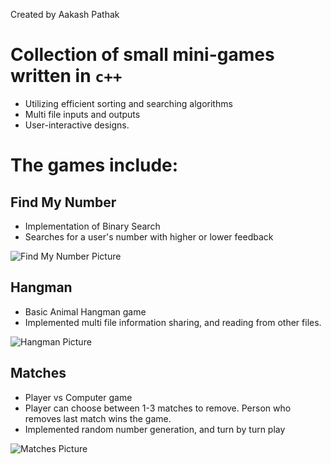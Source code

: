 Created by Aakash Pathak

# Collection of small mini-games written in `c++` 
* Utilizing efficient sorting and searching algorithms
* Multi file inputs and outputs
* User-interactive designs.

# The games include: 

## Find My Number
  * Implementation of Binary Search
  * Searches for a user's number with higher or lower feedback

![Find My Number Picture](https://github.com/AakashPathak1/cplusplus-mini-games/blob/master/Find%20My%20Number/Find%20My%20Number/Find%20My%20Number.png)


## Hangman
  * Basic Animal Hangman game
  * Implemented multi file information sharing, and reading from other files.

![Hangman Picture](https://github.com/AakashPathak1/cplusplus-mini-games/blob/master/Hangman%20Project/Hangman%20Project/Hangman%20Project.png)

## Matches
  * Player vs Computer game
  * Player can choose between 1-3 matches to remove. Person who removes last match wins the game.
  * Implemented random number generation, and turn by turn play

![Matches Picture](https://github.com/AakashPathak1/cplusplus-mini-games/blob/master/Matches2%20FINAL/Matches2%20FINAL/Matches.png)



